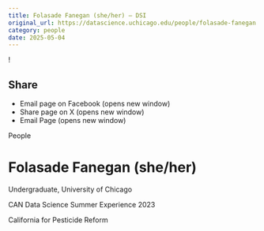 ```yaml
---
title: Folasade Fanegan (she/her) – DSI
original_url: https://datascience.uchicago.edu/people/folasade-fanegan
category: people
date: 2025-05-04
---
```


<!-- Table-like structure detected -->

!

## Share

* Email page on Facebook (opens new window)
* Share page on X (opens new window)
* Email Page (opens new window)

<!-- Table-like structure detected -->

People

# Folasade Fanegan (she/her)

Undergraduate, University of Chicago

CAN Data Science Summer Experience 2023

California for Pesticide Reform